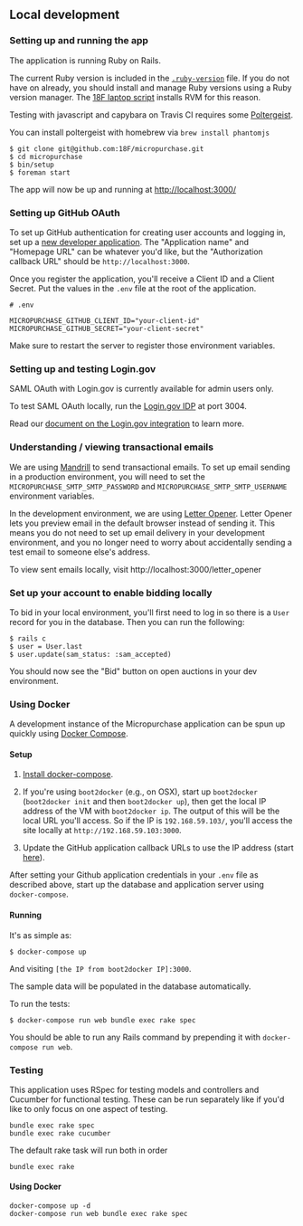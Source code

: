 ## Local development

### Setting up and running the app

The application is running Ruby on Rails.

The current Ruby version is included in the [`.ruby-version`](../.ruby-version)
file. If you do not have on already, you should install and manage Ruby versions
using a Ruby version manager.  The [18F laptop
script](https://github.com/18F/laptop) installs RVM for this reason.

Testing with javascript and capybara on Travis CI requires some
[Poltergeist](https://github.com/teampoltergeist/poltergeist).

You can install poltergeist with homebrew via `brew install phantomjs`

```
$ git clone git@github.com:18F/micropurchase.git
$ cd micropurchase
$ bin/setup
$ foreman start
```

The app will now be up and running at
[http://localhost:3000/](http://localhost:3000/)

### Setting up GitHub OAuth

To set up GitHub authentication for creating user accounts and logging in, set
up a [new developer application](https://github.com/settings/applications/new).
The "Application name" and "Homepage URL" can be whatever you'd like, but the
"Authorization callback URL" should be `http://localhost:3000`.

Once you register the application, you'll receive a Client ID and a Client
Secret. Put the values in the `.env` file at the root of the application.

```
# .env

MICROPURCHASE_GITHUB_CLIENT_ID="your-client-id"
MICROPURCHASE_GITHUB_SECRET="your-client-secret"
```

Make sure to restart the server to register those environment variables.

### Setting up and testing Login.gov

SAML OAuth with Login.gov is currently available for admin users only.

To test SAML OAuth locally, run the [Login.gov
IDP](https://github.com/18F/identity-idp) at port 3004.

Read our [document on the Login.gov integration](login_integration.md) to
learn more.

### Understanding / viewing transactional emails

We are using [Mandrill](https://mandrillapp.com/) to send transactional emails.
To set up email sending in a production environment, you will need to set the
`MICROPURCHASE_SMTP_SMTP_PASSWORD` and `MICROPURCHASE_SMTP_SMTP_USERNAME`
environment variables.

In the development environment, we are using
[Letter Opener](https://github.com/ryanb/letter_opener). Letter Opener lets you
preview email in the default browser instead of sending it.  This means you do
not need to set up email delivery in your development environment, and you no
longer need to worry about accidentally sending a test email to someone else's
address.

To view sent emails locally, visit http://localhost:3000/letter_opener

### Set up your account to enable bidding locally

To bid in your local environment, you'll first need to log in so there is a
`User` record for you in the database. Then you can run the following:

```
$ rails c
$ user = User.last
$ user.update(sam_status: :sam_accepted)
```

You should now see the "Bid" button on open auctions in your dev environment.

### Using Docker

A development instance of the Micropurchase application can be spun up quickly
using [Docker Compose](https://docs.docker.com/compose/).

#### Setup

1. [Install docker-compose](https://docs.docker.com/compose/install/).

2. If you're using `boot2docker` (e.g., on OSX), start up `boot2docker`
    (`boot2docker init` and then `boot2docker up`), then get the local IP address
    of the VM with `boot2docker ip`. The output of this will be the local URL you'll
    access. So if the IP is `192.168.59.103/`, you'll access the site locally at
    `http://192.168.59.103:3000`.

3. Update the GitHub application callback URLs to use the IP address (start
   [here](https://github.com/settings/developers)).

After setting your Github application credentials in your `.env` file as
described above, start up the database and application server using
`docker-compose`.

#### Running

It's as simple as:

```
$ docker-compose up
```

And visiting `[the IP from boot2docker IP]:3000`.

The sample data will be populated in the database automatically.

To run the tests:

```
$ docker-compose run web bundle exec rake spec
```

You should be able to run any Rails command by prepending it with `docker-compose run web`.

### Testing

This application uses RSpec for testing models and controllers and Cucumber for
functional testing. These can be run separately like if you'd like to only focus
on one aspect of testing.

```
bundle exec rake spec
bundle exec rake cucumber
```

The default rake task will run both in order

```
bundle exec rake
```

#### Using Docker

```
docker-compose up -d
docker-compose run web bundle exec rake spec
```
